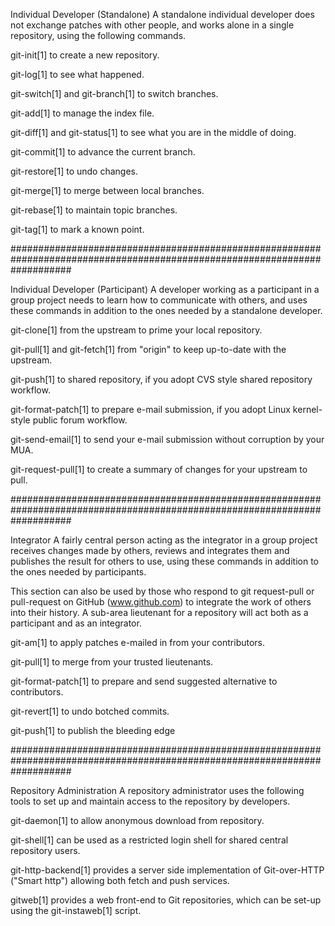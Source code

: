 Individual Developer (Standalone)
A standalone individual developer does not exchange patches with other people, and works alone in a single repository, using the following commands.

git-init[1] to create a new repository.

git-log[1] to see what happened.

git-switch[1] and git-branch[1] to switch branches.

git-add[1] to manage the index file.

git-diff[1] and git-status[1] to see what you are in the middle of doing.

git-commit[1] to advance the current branch.

git-restore[1] to undo changes.

git-merge[1] to merge between local branches.

git-rebase[1] to maintain topic branches.

git-tag[1] to mark a known point.

###########################################################################################################################

Individual Developer (Participant)
A developer working as a participant in a group project needs to learn how to communicate with others, and uses these commands in addition to the ones needed by a standalone developer.

git-clone[1] from the upstream to prime your local repository.

git-pull[1] and git-fetch[1] from "origin" to keep up-to-date with the upstream.

git-push[1] to shared repository, if you adopt CVS style shared repository workflow.

git-format-patch[1] to prepare e-mail submission, if you adopt Linux kernel-style public forum workflow.

git-send-email[1] to send your e-mail submission without corruption by your MUA.

git-request-pull[1] to create a summary of changes for your upstream to pull.

###########################################################################################################################

Integrator
A fairly central person acting as the integrator in a group project receives changes made by others, reviews and integrates them and publishes the result for others to use, using these commands in addition to the ones needed by participants.

This section can also be used by those who respond to git request-pull or pull-request on GitHub (www.github.com) to integrate the work of others into their history. A sub-area lieutenant for a repository will act both as a participant and as an integrator.

git-am[1] to apply patches e-mailed in from your contributors.

git-pull[1] to merge from your trusted lieutenants.

git-format-patch[1] to prepare and send suggested alternative to contributors.

git-revert[1] to undo botched commits.

git-push[1] to publish the bleeding edge

###########################################################################################################################

Repository Administration
A repository administrator uses the following tools to set up and maintain access to the repository by developers.

git-daemon[1] to allow anonymous download from repository.

git-shell[1] can be used as a restricted login shell for shared central repository users.

git-http-backend[1] provides a server side implementation of Git-over-HTTP ("Smart http") allowing both fetch and push services.

gitweb[1] provides a web front-end to Git repositories, which can be set-up using the git-instaweb[1] script.
